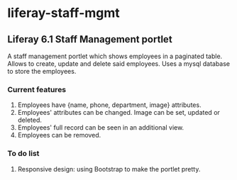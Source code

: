 # liferay-staff-mgmt

## Liferay 6.1 Staff Management portlet

A staff management portlet which shows employees in a paginated table. Allows to create, update and delete said employees.
Uses a mysql database to store the employees.

### Current features

1. Employees have {name, phone, department, image} attributes.
2. Employees' attributes can be changed. Image can be set, updated or deleted.
3. Employees' full record can be seen in an additional view.
4. Employees can be removed.


### To do list

1. Responsive design: using Bootstrap to make the portlet pretty.
